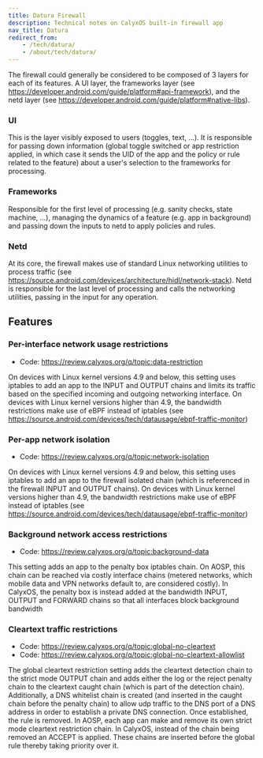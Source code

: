 ```yaml
---
title: Datura Firewall
description: Technical notes on CalyxOS built-in firewall app
nav_title: Datura
redirect_from:
    - /tech/datura/
    - /about/tech/datura/
---
```


The firewall could generally be considered to be composed of 3 layers for each of its features. A UI layer, the frameworks layer (see <https://developer.android.com/guide/platform#api-framework>), and the netd layer (see <https://developer.android.com/guide/platform#native-libs>).

### UI
This is the layer visibly exposed to users (toggles, text, ...).
It is responsible for passing down information (global toggle switched or app restriction applied, in which case it sends the UID of the app and the policy or rule related to the feature) about a user's selection to the frameworks for processing.

### Frameworks
Responsible for the first level of processing (e.g. sanity checks, state machine, ...), managing the dynamics of a feature (e.g. app in background) and passing down the inputs to netd to apply policies and rules.

### Netd
At its core, the firewall makes use of standard Linux networking utilities to process traffic (see <https://source.android.com/devices/architecture/hidl/network-stack>). Netd is responsible for the last level of processing and calls the networking utilities, passing in the input for any operation.

## Features

### Per-interface network usage restrictions
* Code: <https://review.calyxos.org/q/topic:data-restriction>

On devices with Linux kernel versions 4.9 and below, this setting uses iptables to add an app to the INPUT and OUTPUT chains and limits its traffic based on the specified incoming and outgoing networking interface.
On devices with Linux kernel versions higher than 4.9, the bandwidth restrictions make use of eBPF instead of iptables (see https://source.android.com/devices/tech/datausage/ebpf-traffic-monitor)

### Per-app network isolation
* Code: <https://review.calyxos.org/q/topic:network-isolation>

On devices with Linux kernel versions 4.9 and below, this setting uses iptables to add an app to the firewall isolated chain (which is referenced in the firewall INPUT and OUTPUT chains).
On devices with Linux kernel versions higher than 4.9, the bandwidth restrictions make use of eBPF instead of iptables (see https://source.android.com/devices/tech/datausage/ebpf-traffic-monitor)


### Background network access restrictions
* Code: <https://review.calyxos.org/q/topic:background-data>

This setting adds an app to the penalty box iptables chain. On AOSP, this chain can be reached via costly interface chains (metered networks, which mobile data and VPN networks default to, are considered costly). In CalyxOS, the penalty box is instead added at the bandwidth INPUT, OUTPUT and FORWARD chains so that all interfaces block background bandwidth

### Cleartext traffic restrictions
* Code: <https://review.calyxos.org/q/topic:global-no-cleartext>
* Code: <https://review.calyxos.org/q/topic:global-no-cleartext-allowlist>

The global cleartext restriction setting adds the cleartext detection chain to the strict mode OUTPUT chain and adds either the log or the reject penalty chain to the cleartext caught chain (which is part of the detection chain).
Additionally, a DNS whitelist chain is created (and inserted in the caught chain before the penalty chain) to allow udp traffic to the DNS port of a DNS address in order to establish a private DNS connection. Once established, the rule is removed.
In AOSP, each app can make and remove its own strict mode cleartext restriction chain. In CalyxOS, instead of the chain being removed an ACCEPT is applied. These chains are inserted before the global rule thereby taking priority over it.